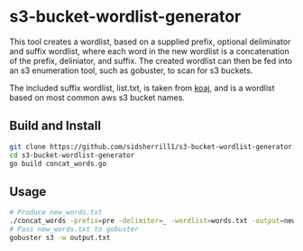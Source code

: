 # s3-bucket-wordlist-generator

This tool creates a wordlist, based on a supplied prefix, optional deliminator and suffix wordlist, where each word in the new wordlist is a concatenation of the prefix, deliniator, and suffix. The created wordlist can then be fed into an s3 enumeration tool, such as gobuster, to scan for s3 buckets.

The included suffix wordlist, list.txt, is taken from [koaj](https://github.com/koaj/aws-s3-bucket-wordlist.git), and is a wordlist based on most common aws s3 bucket names.

## Build and Install
```sh
git clone https://github.com/sidsherrill1/s3-bucket-wordlist-generator.git
cd s3-bucket-wordlist-generator
go build concat_words.go
```

## Usage
```sh
# Produce new_words.txt
./concat_words -prefix=pre -delimiter=_ -wordlist=words.txt -output=new_words.txt
# Pass new_words.txt to gobuster
gobuster s3 -w output.txt
```
